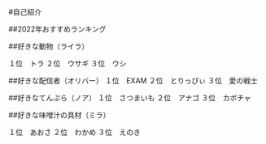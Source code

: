#自己紹介

##2022年おすすめランキング

##好きな動物（ライラ）

１位　トラ
２位　ウサギ
３位　ウシ

##好きな配信者（オリバー）
１位　EXAM
２位　とりっぴぃ
３位　愛の戦士

##好きなてんぷら（ノア）
１位　さつまいも
２位　アナゴ
３位　カボチャ

##好きな味噌汁の具材（ミラ）

１位　あおさ
２位　わかめ
３位　えのき

